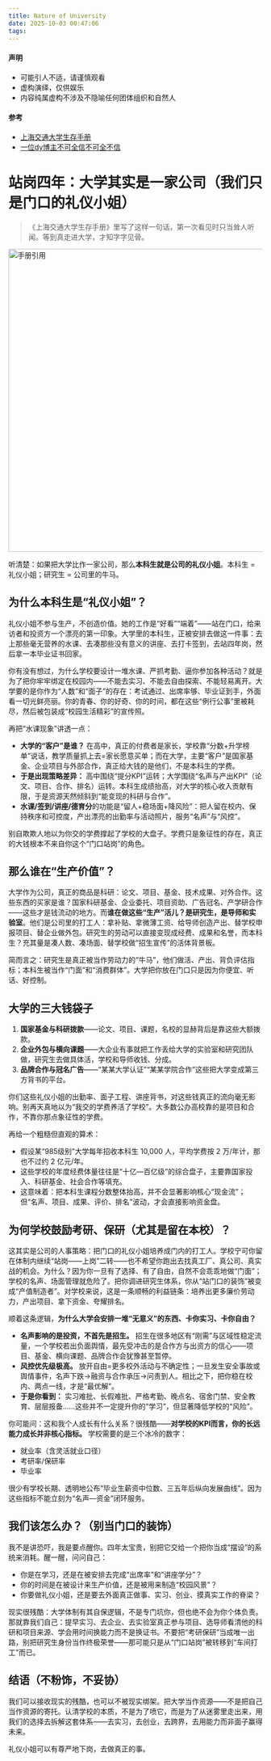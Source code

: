 ```yaml
---
title: Nature of University
date: 2025-10-03 00:47:06
tags: 
---
```

#### 声明
- 可能引人不适，请谨慎观看
- 虚构演绎，仅供娱乐
- 内容纯属虚构不涉及不隐喻任何团体组织和自然人
#### 参考
- [上海交通大学生存手册](https://github.com/SurviveSJTU/SurviveSJTUManual/blob/master/SUMMARY.md)
- [一位dy博主不可全信不可全不信](https://v.douyin.com/mUDKTfj_V94/)
# 站岗四年：大学其实是一家公司（我们只是门口的礼仪小姐）

>《上海交通大学生存手册》里写了这样一句话，第一次看见时只当耸人听闻。等到真走进大学，才知字字见骨。
<img src="/img/SJTUmanual.png" alt="手册引用" width="600">

听清楚：如果把大学比作一家公司，那么**本科生就是公司的礼仪小姐**。本科生 = 礼仪小姐；研究生 = 公司里的牛马。
## 为什么本科生是“礼仪小姐”？

礼仪小姐不参与生产，不创造价值。她的工作是“好看”“端着”——站在门口，给来访者和投资方一个漂亮的第一印象。大学里的本科生，正被安排去做这一件事：去上那些毫无营养的水课、去凑那些没有意义的讲座、去打卡签到，去站四年岗，然后拿一本毕业证书回家。

你有没有想过，为什么学校要设计一堆水课、严抓考勤、逼你参加各种活动？就是为了把你牢牢绑定在校园内——不能去实习、不能去自由探索、不能轻易离开。大学要的是你作为“人数”和“面子”的存在：考试通过、出席率够、毕业证到手，外面看一切光鲜亮丽。你的青春、你的好奇、你的时间，都在这些“例行公事”里被耗尽，然后被包装成“校园生活精彩”的宣传照。

再把“水课现象”讲透一点：

- **大学的“客户”是谁？** 在高中，真正的付费者是家长，学校靠“分数+升学榜单”说话，教学质量抓上去=家长愿意买单；而在大学，主要“客户”是国家基金、企业项目与外部合作，真正给大钱的是他们，不是本科生的学费。
- **于是出现策略差异：** 高中围绕“提分KPI”运转；大学围绕“名声与产出KPI”（论文、项目、合作、排名）运转。本科生成绩抬高，对大学的核心收入贡献有限，于是资源天然倾斜到“能变现的科研与合作”。
- **水课/签到/讲座/德育分**的功能是“留人+稳场面+降风险”：把人留在校内、保持秩序和可控度，产出漂亮的出勤率与活动照片，服务“名声”与“风控”。

别自欺欺人地以为你交的学费撑起了学校的大盘子。学费只是象征性的存在，真正的大钱根本不来自你这个“门口站岗”的角色。

## 那么谁在“生产价值”？

大学作为公司，真正的商品是科研：论文、项目、基金、技术成果、对外合作。这些东西的买家是谁？国家科研基金、企业委托、项目资助、广告冠名、产学研合作——这些才是钱流动的地方。而**谁在做这些“生产”活儿？是研究生，是导师和实验室**。他们是公司里的打工人：拿补贴、拿微薄工资、给导师创造产出、替学校申报项目、替企业做外包。研究生的劳动可以直接变现成经费、成果和名誉，而本科生？充其量是凑人数、凑场面、替学校做“招生宣传”的活体背景板。

简而言之：研究生是真正被当作劳动力的“牛马”，他们做活、产出、背负评估指标；本科生被当作“门面”和“消费群体”。大学把你放在门口只是因为你便宜、听话、好控制。

## 大学的三大钱袋子

1. **国家基金与科研拨款**——论文、项目、课题，名校的显赫背后是靠这些大额拨款。
2. **企业外包与横向课题**——大企业有事就把工作丢给大学的实验室和研究团队做，研究生去做具体活，学校和导师收钱、分成。
3. **品牌合作与冠名广告**——“某某大学认证”“某某学院合作”这些把大学变成第三方背书的平台。

你们这些礼仪小姐的出勤率、面子工程、讲座背书，对这些钱真正的流向毫无影响。别再天真地以为“我交的学费养活了学校”。大多数公办高校靠的是项目和合作，不靠你那点象征性的学费。

再给一个粗糙但直观的算术：

- 假设某“985级别”大学每年招收本科生 10,000 人，平均学费按 2 万/年计，那也不过约 2 亿元/年。
- 这些学校的年度经费体量往往是“十亿—百亿级”的综合盘子，主要靠国家投入、科研基金、社会合作等填充。
- 这意味着：把本科生课程分数整体抬高，并不会显著影响核心“现金流”；但“名声、项目、成果、评价、排名”波动，才会直接影响资金盘。

## 为何学校鼓励考研、保研（尤其是留在本校）？

这其实是公司的人事策略：把门口的礼仪小姐培养成门内的打工人。学校宁可你留在体制内继续“站岗——上岗”二转——也不希望你跑出去找真工厂、真公司、真实战的机会。为什么？因为你一旦有了选择、有了自由，自然不会乖乖地做“门面”；学校的名声、场面管理就危险了。把你调进研究生体系，你从“站门口的装饰”被变成“产值制造者”。对学校来说，这是一条顺畅的利益链条：培养出更多廉价劳动力，产出项目、拿下资金、夸耀排名。

顺着这条逻辑，**为什么大学会安排一堆“无意义”的东西、卡你实习、卡你自由？**

- **名声影响的是投资，不首先是招生。** 招生在很多地区有“刚需”与区域性稳定流量，一个学校若出负面舆情，最先受冲击的是合作方与出资方的信心——项目、基金、横向课题、品牌合作会犹豫甚至暂停。
- **风控优先级极高。** 放开自由=更多校外活动与不确定性；一旦发生安全事故或舆情事件，名声下跌→融资与合作承压→问责到人。相比之下，把你稳在校内、两点一线，才是“最优解”。
- **于是你看到：** 实习难批、长假难批、严格考勤、晚点名、宿舍门禁、安全教育、层层报备……这些并不一定提升你的“学习”，但显著降低学校的“风险”。

你可能问：这和我个人成长有什么关系？很残酷——**对学校的KPI而言，你的长远能力成长并非核心指标。** 学校需要的是三个冰冷的数字：

- 就业率（含灵活就业口径）
- 考研率/保研率
- 毕业率

很少有学校长期、透明地公布“毕业生薪资中位数、三五年后纵向发展曲线”。因为这些指标不能立刻为“名声—资金”闭环服务。

## 我们该怎么办？（别当门口的装饰）

我不是讲恐吓，我是要点醒你。四年太宝贵，别把它交给一个把你当成“摆设”的系统来消耗。醒一醒，问问自己：

* 你是在学习，还是在被安排去完成“出席率”和“讲座学分”？
* 你的时间是在被设计来生产价值，还是被用来制造“校园风景”？
* 你要做礼仪小姐，还是要去外面真正做事、实习、创业、摸真实工作的脊梁？

现实很残酷：大学体制有其自保逻辑，不是专门坑你，但也绝不会为你个体负责。那就靠我们自己：提早实习、去企业、去实验室真正参与项目、选导师看清他的科研和项目来源、学会用时间换能力而不是换证书。不要把“考研保研”当成唯一出路，别把研究生身份当作终极荣誉——那可能只是从“门口站岗”被转移到“车间打工”而已。

## 结语（不粉饰，不妥协）

我们可以接收现实的残酷，也可以不被现实绑架。把大学当作资源——不是把自己当作资源的寄托。认清学校的本质，不是为了喷它，而是为了从迷雾里走出来，用我们的选择去拆解这套体系——去实习，去创业，去跨界，去用能力而非面子赢得未来。

礼仪小姐可以有尊严地下岗，去做真正的事。